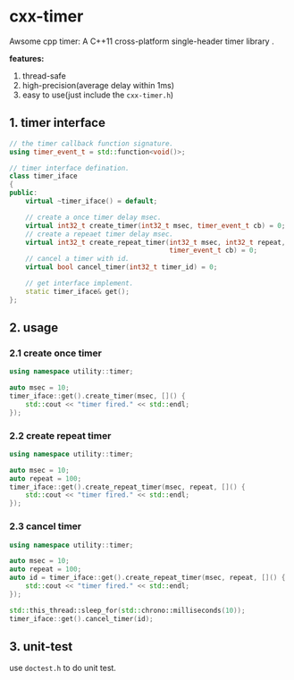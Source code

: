 # cxx-timer

Awsome cpp timer: A C++11 cross-platform single-header timer library .

**features:**

1. thread-safe
2. high-precision(average delay within 1ms)
3. easy to use(just include the `cxx-timer.h`)

## 1. timer interface

```c++
// the timer callback function signature.
using timer_event_t = std::function<void()>;

// timer interface defination.
class timer_iface
{
public:
    virtual ~timer_iface() = default;

    // create a once timer delay msec.
    virtual int32_t create_timer(int32_t msec, timer_event_t cb) = 0;
    // create a repeaet timer delay msec.
    virtual int32_t create_repeat_timer(int32_t msec, int32_t repeat,
                                        timer_event_t cb) = 0;
    // cancel a timer with id.
    virtual bool cancel_timer(int32_t timer_id) = 0;

    // get interface implement.
    static timer_iface& get();
};
```



## 2. usage

### 2.1 create once timer

```c++
using namespace utility::timer;

auto msec = 10;
timer_iface::get().create_timer(msec, []() {
    std::cout << "timer fired." << std::endl;
});
```

### 2.2 create repeat timer

```c++
using namespace utility::timer;

auto msec = 10;
auto repeat = 100;
timer_iface::get().create_repeat_timer(msec, repeat, []() {
    std::cout << "timer fired." << std::endl;
});
```

### 2.3 cancel timer

```c++
using namespace utility::timer;

auto msec = 10;
auto repeat = 100;
auto id = timer_iface::get().create_repeat_timer(msec, repeat, []() {
    std::cout << "timer fired." << std::endl;
});

std::this_thread::sleep_for(std::chrono::milliseconds(10));
timer_iface::get().cancel_timer(id);
```



## 3. unit-test

use `doctest.h` to do unit test.


